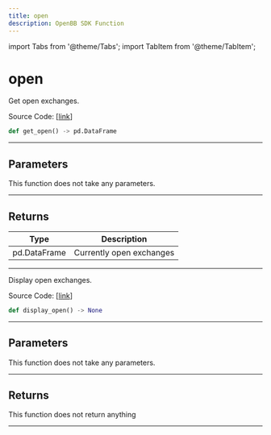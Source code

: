 ```yaml
---
title: open
description: OpenBB SDK Function
---
```


import Tabs from '@theme/Tabs';
import TabItem from '@theme/TabItem';

# open

<Tabs>
<TabItem value="model" label="Model" default>

Get open exchanges.

Source Code: [[link](https://github.com/OpenBB-finance/OpenBBTerminal/tree/main/openbb_terminal/stocks/tradinghours/bursa_model.py#L54)]

```python
def get_open() -> pd.DataFrame
```
---
## Parameters

This function does not take any parameters.

---
## Returns

| Type | Description |
| ---- | ----------- |
| pd.DataFrame | Currently open exchanges |

---


</TabItem>
<TabItem value="view" label="View">

Display open exchanges.

Source Code: [[link](https://github.com/OpenBB-finance/OpenBBTerminal/tree/main/openbb_terminal/stocks/tradinghours/bursa_view.py#L44)]

```python
def display_open() -> None
```
---
## Parameters

This function does not take any parameters.

---
## Returns

This function does not return anything

---


</TabItem>
</Tabs>